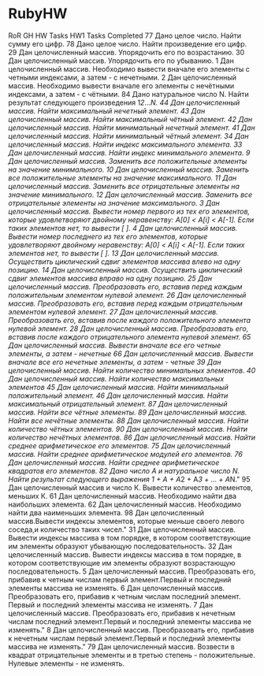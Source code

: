 # RubyHW
RoR GH HW Tasks
HW1 Tasks Completed
77 Дано целое число. Найти сумму его цифр.
78 Дано целое число. Найти произведение его цифр.
29 Дан целочисленный массив. Упорядочить его по возрастанию.
30 Дан целочисленный массив. Упорядочить его по убыванию.
1 Дан целочисленный массив. Необходимо вывести вначале его элементы с четными индексами, а затем - с нечетными.
2 Дан целочисленный массив. Необходимо вывести вначале его элементы с нечётными индексами, а затем - с чётными.
84 Дано натуральное число N. Найти результат следующего произведения 1*2*…*N.
44 Дан целочисленный массив. Найти максимальный нечетный элемент.
43 Дан целочисленный массив. Найти максимальный чётный элемент.
42 Дан целочисленный массив. Найти минимальный нечетный элемент.
41 Дан целочисленный массив. Найти минимальный чётный элемент.
34 Дан целочисленный массив. Найти индекс максимального элемента.
33 Дан целочисленный массив. Найти индекс минимального элемента.
9 Дан целочисленный массив. Заменить все положительные элементы на значение минимального.
10 Дан целочисленный массив. Заменить все положительные элементы на значение максимального.
11 Дан целочисленный массив. Заменить все отрицательные элементы на значение минимального.
12 Дан целочисленный массив. Заменить все отрицательные элементы на значение максимального.
3 Дан целочисленный массив. Вывести номер первого из тех его элементов, которые удовлетворяют двойному неравенству: A[0] < A[i] < A[-1]. Если таких элементов нет, то вывести [ ].
4 Дан целочисленный массив. Вывести номер последнего из тех его элементов, которые удовлетворяют двойному неравенству: A[0] < A[i] < A[-1]. Если таких элементов нет, то вывести [ ].
13 Дан целочисленный массив. Осуществить циклический сдвиг элементов массива влево на одну позицию.
14 Дан целочисленный массив. Осуществить циклический сдвиг элементов массива вправо на одну позицию.
25 Дан целочисленный массив. Преобразовать его, вставив перед каждым положительным элементом нулевой элемент.
26 Дан целочисленный массив. Преобразовать его, вставив перед каждым отрицательным элементом нулевой элемент.
27 Дан целочисленный массив. Преобразовать его, вставив после каждого положительного элемента нулевой элемент.
28 Дан целочисленный массив. Преобразовать его, вставив после каждого отрицательного элемента нулевой элемент.
65 Дан целочисленный массив. Вывести вначале все его четные элементы, а затем - нечетные
66 Дан целочисленный массив. Вывести вначале все его нечетные элементы, а затем - четные
39 Дан целочисленный массив. Найти количество минимальных элементов.
40 Дан целочисленный массив. Найти количество максимальных элементов
45 Дан целочисленный массив. Найти минимальный положительный элемент.
46 Дан целочисленный массив. Найти максимальный отрицательный элемент.
87 Дан целочисленный массив. Найти все чётные элементы.
89 Дан целочисленный массив. Найти все нечётные элементы.
88 Дан целочисленный массив. Найти количество чётных элементов.
90 Дан целочисленный массив. Найти количество нечётных элементов.
86 Дан целочисленный массив. Найти cреднее арифметическое его элементов.
75 Дан целочисленный массив. Найти cреднее арифметическое  модулей его элементов.
76 Дан целочисленный массив. Найти cреднее арифметическое квадратов его элементов.
82 Дано число А и натуральное число N. Найти результат следующего выражения 1 + А + А*2 + А*3 + … + А*N."
95 Дан целочисленный массив и число К. Вывести количество элементов, меньших К.
61 Дан целочисленный массив. Необходимо найти два наибольших элемента.
62 Дан целочисленный массив. Необходимо найти два наименьших элемента.
98 Дан целочисленный массив.Вывести индексы элементов, которые меньше своего левого соседа,и количество таких чисел."
31 Дан целочисленный массив. Вывести индексы массива в том порядке, в котором соответствующие им элементы образуют убывающую последовательность.
32 Дан целочисленный массив. Вывести индексы массива в том порядке, в котором соответствующие им элементы образуют возрастающую последовательность.
5 Дан целочисленный массив. Преобразовать его, прибавив к четным числам первый элемент.Первый и последний элементы массива не изменять.
6 Дан целочисленный массив. Преобразовать его, прибавив к четным числам последний элемент. Первый и последний элементы массива не изменять.
7 Дан целочисленный массив. Преобразовать его, прибавив к нечетным числам последний элемент.Первый и последний элементы массива не изменять."
8  Дан целочисленный массив. Преобразовать его, прибавив к нечетным числам первый элемент.Первый и последний элементы массива не изменять."
79 Дан целочисленный массив. Возвести в квадрат отрицательные элементы и в третью степень - положительные. Нулевые элементы - не изменять.	


